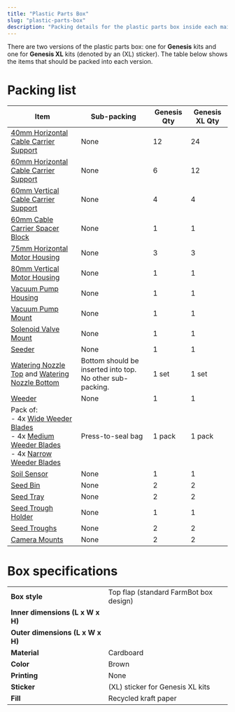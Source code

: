 ```yaml
---
title: "Plastic Parts Box"
slug: "plastic-parts-box"
description: "Packing details for the plastic parts box inside each main carton"
---
```


There are two versions of the plastic parts box: one for **Genesis** kits and one for **Genesis XL** kits (denoted by an (XL) sticker). The table below shows the items that should be packed into each version.

# Packing list

|Item                          |Sub-packing                   |Genesis Qty                   |Genesis XL Qty                |
|------------------------------|------------------------------|------------------------------|------------------------------|
|[40mm Horizontal Cable Carrier Support](../../Extras/bom/plastic-parts.md#40mm-horizontal-cable-carrier-support)|None                          |12                            |24
|[60mm Horizontal Cable Carrier Support](../../Extras/bom/plastic-parts.md#60mm-horizontal-cable-carrier-support)|None                          |6                             |12
|[60mm Vertical Cable Carrier Support](../../Extras/bom/plastic-parts.md#60mm-vertical-cable-carrier-support)|None                          |4                             |4
|[60mm Cable Carrier Spacer Block](../../Extras/bom/plastic-parts.md#60mm-cable-carrier-spacer-block)|None                          |1                             |1
|[75mm Horizontal Motor Housing](../../Extras/bom/plastic-parts.md#75mm-horizontal-motor-housing)|None                          |3                             |3
|[80mm Vertical Motor Housing](../../Extras/bom/plastic-parts.md#80mm-vertical-motor-housing)|None                          |1                             |1
|[Vacuum Pump Housing](../../Extras/bom/plastic-parts.md#vacuum-pump-housing)|None                          |1                             |1
|[Vacuum Pump Mount](../../Extras/bom/plastic-parts.md#vacuum-pump-mount)|None                          |1                             |1
|[Solenoid Valve Mount](../../Extras/bom/plastic-parts.md#solenoid-valve-mount)|None                          |1                             |1
|[Seeder](../../Extras/bom/plastic-parts.md#seeder)|None                          |1                             |1
|[Watering Nozzle Top](../../Extras/bom/plastic-parts.md#watering-nozzle) and [Watering Nozzle Bottom](../../Extras/bom/plastic-parts.md#watering-nozzle)|Bottom should be inserted into top. No other sub-packing.|1 set                         |1 set
|[Weeder](../../Extras/bom/plastic-parts.md#weeder)|None                          |1                             |1
|Pack of:<br>- 4x [Wide Weeder Blades](../../Extras/bom/plastic-parts.md#weeder)<br>- 4x [Medium Weeder Blades](../../Extras/bom/plastic-parts.md#weeder)<br>- 4x [Narrow Weeder Blades](../../Extras/bom/plastic-parts.md#weeder)|Press-to-seal bag             |1 pack                        |1 pack
|[Soil Sensor](../../Extras/bom/plastic-parts.md#soil-sensor)|None                          |1                             |1
|[Seed Bin](../../Extras/bom/plastic-parts.md#seed-bin)|None                          |2                             |2
|[Seed Tray](../../Extras/bom/plastic-parts.md#seed-tray)|None                          |2                             |2
|[Seed Trough Holder](../../Extras/bom/plastic-parts.md#seed-trough-holder)|None                          |1                             |1
|[Seed Troughs](../../Extras/bom/plastic-parts.md#seed-trough)|None                          |2                             |2
|[Camera Mounts](../../Extras/bom/plastic-parts.md#camera-mount-half)|None                          |2                             |2

# Box specifications

|                              |                              |
|------------------------------|------------------------------|
|**Box style**                 |Top flap (standard FarmBot box design)
|**Inner dimensions (L x W x H)**|
|**Outer dimensions (L x W x H)**|
|**Material**                  |Cardboard
|**Color**                     |Brown
|**Printing**                  |None
|**Sticker**                   |(XL) sticker for Genesis XL kits
|**Fill**                      |Recycled kraft paper

